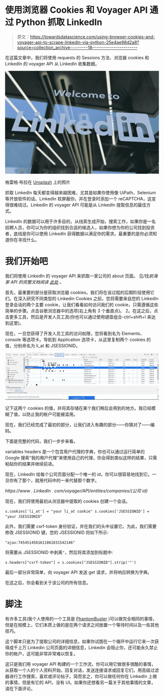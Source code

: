 # 使用浏览器 Cookies 和 Voyager API 通过 Python 抓取 LinkedIn

> 原文：<https://towardsdatascience.com/using-browser-cookies-and-voyager-api-to-scrape-linkedin-via-python-25e4ae98d2a8?source=collection_archive---------18----------------------->

在这篇文章中，我们将使用 requests 的 Sessions 方法、浏览器 cookies 和 LinkedIn 的 voyager API 从 LinkedIn 收集数据。

![](img/8c008973db5ce980fcccc5c30a0a2c56.png)

格雷格·布拉在 [Unsplash](https://unsplash.com/s/photos/linkedin?utm_source=unsplash&utm_medium=referral&utm_content=creditCopyText) 上的照片

抓取 LinkedIn 每天都变得越来越困难，尤其是如果你使用像 UiPath，Selenium 等开放软件的话。LinkedIn 软屏蔽你，并在登录时添加一个 reCAPTCHA，这变得很难绕过。LinkedIn 的 voyager API 可能是从 LinkedIn 提取信息的最佳方式。

LinkedIn 的数据可以用于许多目的，从线索生成开始，搜索工作，如果你是一名招聘人员，你可以为你的组织找到合适的候选人，如果你想为你的公司找到投资者，底线是你可以使用 LinkedIn 获得数据以满足你的需求。最重要的是你必须知道你在寻找什么。

# 我们开始吧

我们将使用 LinkedIn 的 voyager API 来抓取一家公司的 about 页面。
见/找*航海家 API 的完整文档阅读* [*此处*](https://linkedin.api-docs.io/v1.0) *。*

首先，最重要的部分是获取浏览器 cookies，我们将在该过程的后期阶段使用它们。在深入研究不同类型的 Linkedin Cookies 之前，您将需要来自您的 LinkedIn 登录会话的两个主要 cookie，让我们看看如何访问我们的 cookie，只需遵循这些简单的步骤。点击谷歌浏览器中的选项(右上角有 3 个垂直点)。
2。在这之后，点击更多工具，然后是开发人员工具(你也可以通过使用键盘组合-ctrl+shift+I 来达到这里)。

现在，一旦您获得了开发人员工具的访问权限，您将看到名为 Elements、console 等选项卡。导航到 Application 选项卡，从这里复制两个 cookies 的值，分别命名为 li_at 和 JSESSIONID。

![](img/c9b4649d39123d2c79a0beb73a2cdd68.png)

记下这两个 cookies 的值，并将其存储在某个我们稍后会用到的地方。我已经模糊了值，以防止我的帐户可能被滥用。

现在，我们已经完成了最初的部分，让我们进入有趣的部分——你猜对了——编码。

下面是完整的代码，我们一步步来看。

variables headers 是一个包含用户代理的字典，你也可以通过运行简单的 Google 搜索“我的用户代理”来使用自己的代理，你会得到类似这样的结果，只需粘贴你的结果并继续前进。

现在，LinkedIn 给每个公司页面分配一个唯一的 id，你可以很容易地找到它。一旦你有了那个，就用代码中的一来代替那个数字。

*https://www . LinkedIn . com/voyager/API/entities/companies/{公司 id}*

现在，我们将使用最初从浏览器中提取的 cookies 创建一个会话。

`s.cookies['li_at'] = "your li_at cookie"
s.cookies['JSESSIONID'] = "your JSESSIONID"`

此外，我们需要 csrf-token 身份验证，并在我们的头中设置它。为此，我们需要修改 JSESSIONID 键，您的 JSESSIONID 将如下所示:

`"ajax:7454514581611861831542146"`

将需要从 JSESSIONID 中剥离`"`，然后将其添加到标题中:

`s.headers["csrf-token"] = s.cookies["JSESSIONID"].strip('"')`

最后一部分非常简单，向 voyager API 发送 get 请求，并将响应转换为字典。

在这之后，你会看到关于该公司的所有信息。

# 脚注

有许多工具(我个人使用的一个工具是 [PhantomBuster](https://phantombuster.com/) )可以做完全相同的事情，但是在规模上，它们本质上做的是在两个请求之间放置一个等待时间以及一些其他技巧。

这个脚本只是为了提取公司的详细信息，如果你试图在一个循环中运行它来一次获得成千上万 Linkedin 公司页面的详细信息，Linkedin 会阻止你，还可能永久禁止你的帐户，这可能非常非常难以恢复。

这只是我们用 voyager API 构建的一个工作流，你可以用它做很多很酷的事情，从获取一个人的个人资料开始，回复对话，发送连接请求或回复它们，用高级过滤器进行工作搜索，喜欢或评论帖子。简而言之，你可以做任何你在 LinkedIn 上做的事情，但是有它的 API，没有 UI。如果你还想看另一篇关于其他事情的文章，请在下面评论。